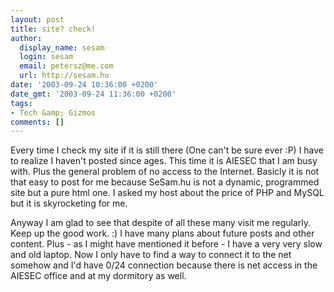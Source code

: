 ```yaml
---
layout: post
title: site? check!
author:
  display_name: sesam
  login: sesam
  email: petersz@me.com
  url: http://sesam.hu
date: '2003-09-24 10:36:00 +0200'
date_gmt: '2003-09-24 11:36:00 +0200'
tags:
- Tech &amp; Gizmos
comments: []
---
```


Every time I check my site if it is still there (One can't be sure ever :P) I have to realize I haven't posted since ages. This time it is AIESEC that I am busy with. Plus the general problem of no access to the Internet. Basicly it is not that easy to post for me because SeSam.hu is not a dynamic, programmed site but a pure html one. I asked my host about the price of PHP and MySQL but it is skyrocketing for me.

Anyway I am glad to see that despite of all these many visit me regularly. Keep up the good work. :) I have many plans about future posts and other content. Plus - as I might have mentioned it before - I have a very very slow and old laptop. Now I only have to find a way to connect it to the net somehow and I'd have 0/24 connection because there is net access in the AIESEC office and at my dormitory as well.
